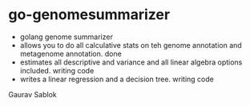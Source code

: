 # go-genomesummarizer
- golang genome summarizer
- allows you to do all calculative stats on teh genome annotation and metagenome annotation. done
- estimates all descriptive and variance and all linear algebra options included. writing code
- writes a linear regression and a decision tree. writing code

Gaurav Sablok 
